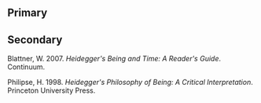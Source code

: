 ## Primary

## Secondary

Blattner, W. 2007. *Heidegger's Being and Time: A Reader's Guide*. Continuum.

Philipse, H. 1998. *Heidegger's Philosophy of Being: A Critical Interpretation*. Princeton University Press.
